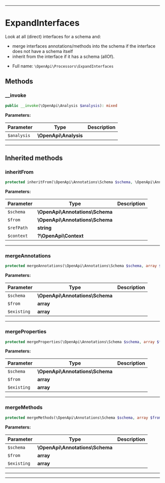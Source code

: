 ***

# ExpandInterfaces

Look at all (direct) interfaces for a schema and:

- merge interfaces annotations/methods into the schema if the interface does not have a schema itself
- inherit from the interface if it has a schema (allOf).


* Full name: `\OpenApi\Processors\ExpandInterfaces`

## Methods

### __invoke

```php
public __invoke(\OpenApi\Analysis $analysis): mixed
```

**Parameters:**

| Parameter | Type | Description |
|-----------|------|-------------|
| `$analysis` | **\OpenApi\Analysis** |  |

***

## Inherited methods

### inheritFrom

```php
protected inheritFrom(\OpenApi\Annotations\Schema $schema, \OpenApi\Annotations\Schema $from, string $refPath, ?\OpenApi\Context $context): void
```

**Parameters:**

| Parameter | Type | Description |
|-----------|------|-------------|
| `$schema` | **\OpenApi\Annotations\Schema** |  |
| `$from` | **\OpenApi\Annotations\Schema** |  |
| `$refPath` | **string** |  |
| `$context` | **?\OpenApi\Context** |  |

***

### mergeAnnotations

```php
protected mergeAnnotations(\OpenApi\Annotations\Schema $schema, array $from, array& $existing): void
```

**Parameters:**

| Parameter | Type | Description |
|-----------|------|-------------|
| `$schema` | **\OpenApi\Annotations\Schema** |  |
| `$from` | **array** |  |
| `$existing` | **array** |  |

***

### mergeProperties

```php
protected mergeProperties(\OpenApi\Annotations\Schema $schema, array $from, array& $existing): void
```

**Parameters:**

| Parameter | Type | Description |
|-----------|------|-------------|
| `$schema` | **\OpenApi\Annotations\Schema** |  |
| `$from` | **array** |  |
| `$existing` | **array** |  |

***

### mergeMethods

```php
protected mergeMethods(\OpenApi\Annotations\Schema $schema, array $from, array& $existing): void
```

**Parameters:**

| Parameter | Type | Description |
|-----------|------|-------------|
| `$schema` | **\OpenApi\Annotations\Schema** |  |
| `$from` | **array** |  |
| `$existing` | **array** |  |

***


***

